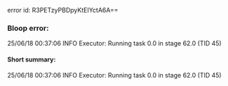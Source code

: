 error id: R3PETzyPBDpyKtEIYctA6A==
### Bloop error:

25/06/18 00:37:06 INFO Executor: Running task 0.0 in stage 62.0 (TID 45)
#### Short summary: 

25/06/18 00:37:06 INFO Executor: Running task 0.0 in stage 62.0 (TID 45)